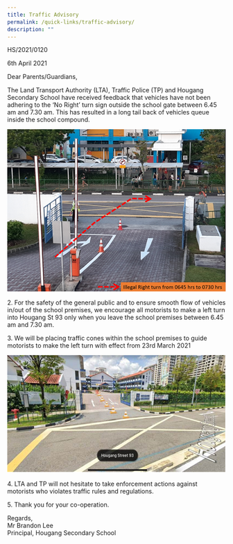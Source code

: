 ```yaml
---
title: Traffic Advisory
permalink: /quick-links/traffic-advisory/
description: ""
---
```

HS/2021/0120


6th April 2021


Dear Parents/Guardians,
  

The Land Transport Authority (LTA), Traffic Police (TP) and Hougang Secondary School have received feedback that vehicles have not been adhering to the ‘No Right’ turn sign outside the school gate between 6.45 am and 7.30 am. This has resulted in a long tail back of vehicles queue inside the school compound.

![](/images/ta1.png)

2\. For the safety of the general public and to ensure smooth flow of vehicles in/out of the school premises, we encourage all motorists to make a left turn into Hougang St 93 only when you leave the school premises between 6.45 am and 7.30 am.  

3\. We will be placing traffic cones within the school premises to guide motorists to make the left turn with effect from 23rd March 2021

![](/images/ta2.png)

4\. LTA and TP will not hesitate to take enforcement actions against motorists who violates traffic rules and regulations.

5\. Thank you for your co-operation.

Regards,   
Mr Brandon Lee  
Principal, Hougang Secondary School